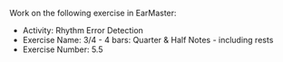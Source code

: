 Work on the following exercise in EarMaster:
- Activity: Rhythm Error Detection
- Exercise Name: 3/4 - 4 bars: Quarter & Half Notes - including rests
- Exercise Number: 5.5

